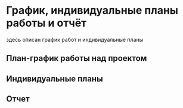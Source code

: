 # График, индивидуальные планы работы и отчёт

здесь описан график работ и индивидуальные планы

## План-график работы над проектом

## Индивидуальные планы

## Отчет
